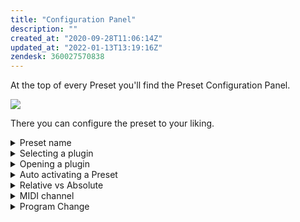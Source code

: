 ```yaml
---
title: "Configuration Panel"
description: ""
created_at: "2020-09-28T11:06:14Z"
updated_at: "2022-01-13T13:19:16Z"
zendesk: 360027570838
---
```


At the top of every Preset you'll find the Preset Configuration Panel.

![](/images/article_360013786038_image_0.png)

There you can configure the preset to your liking.

<details>
<summary>Preset name</summary>

On the left side of the panel you'll see the preset number and preset name. To rename the preset; click the Preset name. You can now write a new name. Press Enter when done or click with the mouse cursor outside the box.

Renaming Presets to a descriptive name can help organise your workflow; "Recording", "Automating strings" etc.

![](/images/article_360013786038_image_1.gif)

</details>
<details>
<summary>Selecting a plugin</summary>

Each preset can host its own plugin (VST3/AU). This way it’s easy to move between plugins and sounds. To select a plugin click the box where it reads "Select Plugin". 

If the preset is already hosting a plugin the box will read the name of that particular plugin.

![](/images/article_360013786038_image_2.gif)

</details>
<details>
<summary>Opening a plugin</summary>

To see the plugin your preset is hosting press this icon.

![](/images/article_360013786038_image_3.gif)

For plugins to automatically open when you navigate to a preset press this icon.

![](/images/article_360013786038_image_4.gif)

</details>
<details>
<summary>Auto activating a Preset </summary>

Select this icon if you want Wave to activate automatically when you navigate to that particular preset. This feature is default in all new presets.

![](/images/article_360013786038_image_5.gif)

</details>
<details>
<summary>Relative vs Absolute</summary>

Within each preset you can decide if Wave uses Relative (Rel) or Absolute (Abs) movements. The default state for Wave is Relative.

Relative mode behaves in a way that when you deactivate a preset, no matter how you move your hand in between, when you reactivate it the ring will start tracking from the last position before deactivating.

The Absolute mode does the opposite. It keeps tracking your movements even if you've deactivated the preset, and "jumps" to the current value when you reactivate it.

Absolute is stuck in space, Relative moves with you.

![](/images/article_360013786038_image_6.gif)

</details>
<details>
<summary>MIDI channel</summary>

You can select a MIDI Channel for each preset. Press the MIDI icon in the top right corner of Softwave. Change the number for the channel by pressing the number and selecting from the list. The default is Channel 1.

![](/images/article_360013786038_image_7.png)

</details>
<details>
<summary>Program Change</summary>

You can set a Program Change for each preset. This way, every time you navigate to that particular preset, it will send out the program change. Select the MIDI icon in the top right corner of Softwave to set the Program Change, Bank MSB and Bank LSB.

![](/images/article_360013786038_image_8.png)

</details>
